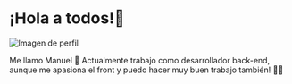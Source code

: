 #  ¡Hola a todos!👋

![Imagen de perfil](https://github.com/manuelpz/manuelpz/assets/79914099/99219f93-1e5e-4e0e-b40e-c61ffce0f9e5)

Me llamo Manuel 🤝 Actualmente trabajo como desarrollador back-end, aunque me apasiona el front y puedo hacer muy buen trabajo también! 🧑‍💻


<!--
**manuelpz/manuelpz** is a ✨ _special_ ✨ repository because its `README.md` (this file) appears on your GitHub profile.

Here are some ideas to get you started:

- 🔭 I’m currently working on ...
- 🌱 I’m currently learning ...
- 👯 I’m looking to collaborate on ...
- 🤔 I’m looking for help with ...
- 💬 Ask me about ...
- 📫 How to reach me: ...
- 😄 Pronouns: ...
- ⚡ Fun fact: ...
-->
